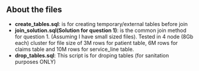 About the files
--------------
* **create_tables.sql**: is for creating temporary/external tables before join
* **join_solution.sql(Solution for question 1)**: is the common join method for question 1. (Assuming I have small sized files). Tested in 4 node (8Gb each) cluster for file size of 3M rows for patient table, 6M rows for claims table and 10M rows for service_line table.
* **drop_tables.sql**: This script is for droping tables (for sanitation purposes ONLY) 
